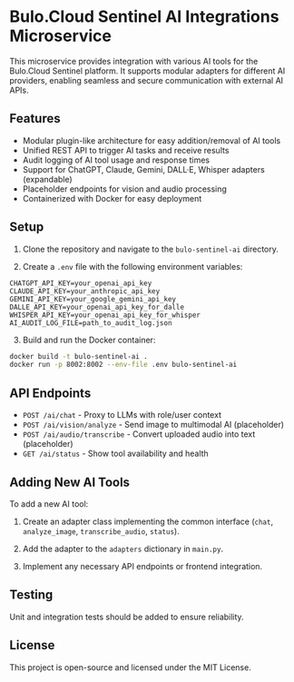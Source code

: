 # Bulo.Cloud Sentinel AI Integrations Microservice

This microservice provides integration with various AI tools for the Bulo.Cloud Sentinel platform. It supports modular adapters for different AI providers, enabling seamless and secure communication with external AI APIs.

## Features

- Modular plugin-like architecture for easy addition/removal of AI tools
- Unified REST API to trigger AI tasks and receive results
- Audit logging of AI tool usage and response times
- Support for ChatGPT, Claude, Gemini, DALL·E, Whisper adapters (expandable)
- Placeholder endpoints for vision and audio processing
- Containerized with Docker for easy deployment

## Setup

1. Clone the repository and navigate to the `bulo-sentinel-ai` directory.

2. Create a `.env` file with the following environment variables:

```
CHATGPT_API_KEY=your_openai_api_key
CLAUDE_API_KEY=your_anthropic_api_key
GEMINI_API_KEY=your_google_gemini_api_key
DALLE_API_KEY=your_openai_api_key_for_dalle
WHISPER_API_KEY=your_openai_api_key_for_whisper
AI_AUDIT_LOG_FILE=path_to_audit_log.json
```

3. Build and run the Docker container:

```bash
docker build -t bulo-sentinel-ai .
docker run -p 8002:8002 --env-file .env bulo-sentinel-ai
```

## API Endpoints

- `POST /ai/chat` - Proxy to LLMs with role/user context
- `POST /ai/vision/analyze` - Send image to multimodal AI (placeholder)
- `POST /ai/audio/transcribe` - Convert uploaded audio into text (placeholder)
- `GET /ai/status` - Show tool availability and health

## Adding New AI Tools

To add a new AI tool:

1. Create an adapter class implementing the common interface (`chat`, `analyze_image`, `transcribe_audio`, `status`).

2. Add the adapter to the `adapters` dictionary in `main.py`.

3. Implement any necessary API endpoints or frontend integration.

## Testing

Unit and integration tests should be added to ensure reliability.

## License

This project is open-source and licensed under the MIT License.
